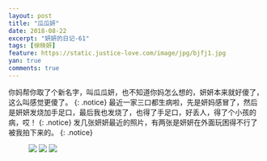 ```yaml
---
layout: post
title: "瓜瓜妍"
date: 2018-08-22
excerpt: "妍妍的日记-61"
tags: [徐晓妍]
feature: https://static.justice-love.com/image/jpg/bjfj1.jpg
yan: true
comments: true
---
```

你妈帮你取了个新名字，叫瓜瓜妍，也不知道你妈怎么想的，妍妍本来就好傻了，这么叫感觉更傻了。
{: .notice}
最近一家三口都生病啦，先是妍妈感冒了，然后是妍妍发烧加手足口，最后我也发烧了，也得了手足口，好丢人，得了个小孩的病，哎！
{: .notice}
发几张妍妍最近的照片，有两张是妍妍在外面玩困得不行了被我拍下来的。
{: .notice}
<figure>
    <img src="{{ site.staticUrl }}/yanyan/image/guayan3.jpg?imageMogr2/auto-orient" />
    <img src="{{ site.staticUrl }}/yanyan/image/guayan1.jpg?imageMogr2/auto-orient" />
    <img src="{{ site.staticUrl }}/yanyan/image/guayan2.jpg?imageMogr2/auto-orient" />
</figure>
